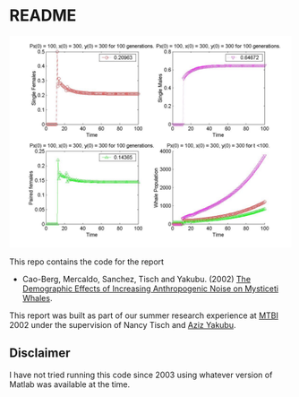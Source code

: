 # README

![Figure](https://raw.githubusercontent.com/icaoberg/whale/master/v2.0/delay/1.jpg)

This repo contains the code for the report

* Cao-Berg, Mercaldo, Sanchez, Tisch and Yakubu. (2002) [The Demographic Effects of Increasing Anthropogenic Noise on Mysticeti Whales](https://ecommons.cornell.edu/bitstream/handle/1813/32217/BU-1619-M.pdf?sequence=1). 

This report was built as part of our summer research experience at [MTBI](https://mtbi.asu.edu/summerprogram) 2002 under the supervision of Nancy Tisch and [Aziz Yakubu](http://mathematics.coas.howard.edu/faculty/yakubu.html).

## Disclaimer

I have not tried running this code since 2003 using whatever version of Matlab was available at the time.
